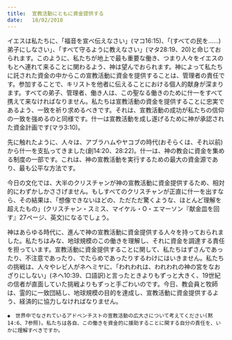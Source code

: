 ```yaml
---
title:  宣教活動にともに資金提供する
date:   18/02/2018
---
```


イエスは私たちに、「福音を宣べ伝えなさい」(マコ16:15)、「(すべての民を......)弟子にしなさい」、「すべて守るように教えなさい」(マタ28:19、20)と命じておられます。このように、私たちが地上で最も重要な働き、つまり人々をイエスのもとへ連れて来ることに関わるよう、神は望んでおられます。神によって私たちに託された資金の中からこの宣教活動に資金を提供することは、管理者の責任です。参加することで、キリストを他者に伝えることにおける個人的献身が深まります。すべての弟子、管理者、働き人は、この聖なる働きのために什一をすべて携えて来なければなりません。私たちは宣教活動の資金を提供することに忠実であるよう、一致を祈り求めるべきです。それは、宣教活動の成功が私たちの信仰の一致を強めるのと同様です。什一は宣教活動を成し遂げるために神が承認された資金計画です(マラ3:10)。

先に触れたように、人々は、アブラハムやヤコブの時代(おそらくは、それ以前)から什一を支払ってきました(創14:20、28:22)。什一は、神の教会に資金を集める制度の一部です。これは、神の宣教活動を実行するための最大の資金源であり、最も公平な方法です。

今日の文化では、大半のクリスチャンが神の宣教活動に資金提供するため、相対的にわずかしかささげません。もしすべてのクリスチャンが正直に什一を出すなら、その結果は、「想像できないほどの、ただただ驚くような、ほとんど理解を超えたもの」(クリスチャン・スミス、マイケル・O・エマーソン『献金皿を回す』27ページ、英文)になるでしょう。

神はあらゆる時代に、進んで神の宣教活動に資金提供する人々を持っておられました。私たちはみな、地球規模のこの働きを理解し、それに資金を調達する責任を担っています。宣教活動に資金提供することに関して、私たちはずさんであったり、不注意であったり、でたらめであったりするわけにはいきません。私たちの挑戦は、人々やレビ人がネヘミヤに、「われわれは、われわれの神の宮をなおざりにしない」(ネヘ10:39、口語訳)と言ったときよりもずっと大きく、19世紀の信者が直面していた挑戦よりもずっと手ごわいのです。今日、教会員と牧師は、霊的に一致団結し、地球規模の目的を達成し、宣教活動に資金提供するよう、経済的に協力しなければなりません。

`◆　世界中でなされているアドベンチストの宣教活動の広大さについて考えてください(黙14:6、7参照)。私たちは各自、この働きを資金的に援助することに関する自分の責任を、いかに理解すべきですか。`
